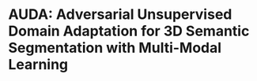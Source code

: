# AUDA: Adversarial Unsupervised Domain Adaptation for 3D Semantic Segmentation with Multi-Modal Learning
